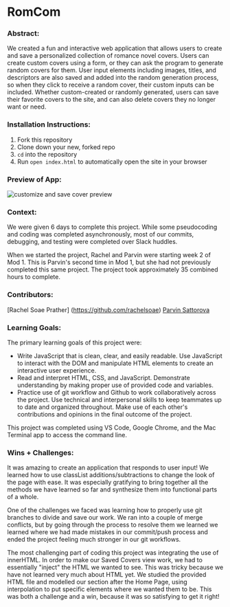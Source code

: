 # RomCom  

### Abstract:
[//]: <> (Briefly describe what you built and its features. What problem is the app solving? How does this application solve that problem?)
We created a fun and interactive web application that allows users to create and save a personalized collection of romance novel covers. Users can create custom covers using a form, or they can ask the program to generate random covers for them. User input elements including images, titles, and descriptors are also saved and added into the random generation process, so when they click to receive a random cover, their custom inputs can be included. Whether custom-created or randomly generated, users can save their favorite covers to the site, and can also delete covers they no longer want or need.

### Installation Instructions:
[//]: <> (What steps does a person have to take to get your app cloned down and running?)
1. Fork this repository
2. Clone down your new, forked repo
3. `cd` into the repository
4. Run `open index.html` to automatically open the site in your browser

### Preview of App:
[//]: <> (Provide ONE gif or screenshot of your application - choose the "coolest" piece of functionality to show off.)
![customize and save cover preview](https://i.imgur.com/tZOKf1u.gif)

### Context:
[//]: <> (Give some context for the project here. How long did you have to work on it? How far into the Turing program are you?)
We were given 6 days to complete this project. While some pseudocoding and coding was completed asynchronously, most of our commits, debugging, and testing were completed over Slack huddles.

When we started the project, Rachel and Parvin were starting week 2 of Mod 1. This is Parvin's second time in Mod 1, but she had not previously completed this same project. The project took approximately 35 combined hours to complete.

### Contributors:
[//]: <> (Who worked on this application? Link to their GitHubs.)
[Rachel Soae Prather] (https://github.com/rachelsoae)
[Parvin Sattorova](https://github.com/Sulton88Mehron90)

### Learning Goals:
[//]: <> (What were the learning goals of this project? What tech did you work with?)
The primary learning goals of this project were:
- Write JavaScript that is clean, clear, and easily readable. Use JavaScript to interact with the DOM and manipulate HTML elements to create an interactive user experience.
- Read and interpret HTML, CSS, and JavaScript. Demonstrate understanding by making proper use of provided code and variables.
- Practice use of git workflow and Github to work collaboratively across the project. Use technical and interpersonal skills to keep teammates up to date and organized throughout. Make use of each other's contributions and opinions in the final outcome of the project.

This project was completed using VS Code, Google Chrome, and the Mac Terminal app to access the command line.

### Wins + Challenges:
[//]: <> (What are 2-3 wins you have from this project? What were some challenges you faced - and how did you get over them?)
It was amazing to create an application that responds to user input! We learned how to use classList additions/subtractions to change the look of the page with ease. It was especially gratifying to bring together all the methods we have learned so far and synthesize them into functional parts of a whole.

One of the challenges we faced was learning how to properly use git branches to divide and save our work. We ran into a couple of merge conflicts, but by going through the process to resolve them we learned we learned where we had made mistakes in our commit/push process and ended the project feeling much stronger in our git workflows.

The most challenging part of coding this project was integrating the use of innerHTML. In order to make our Saved Covers view work, we had to essentially "inject" the HTML we wanted to see. This was tricky because we have not learned very much about HTML yet. We studied the provided HTML file and modelled our section after the Home Page, using interpolation to put specific elements where we wanted them to be. This was both a challenge and a win, because it was so satisfying to get it right!
